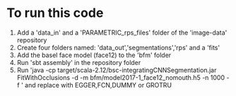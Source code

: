# To run this code
1. Add a 'data_in' and a 'PARAMETRIC_rps_files' folder of the 'image-data' repository
2. Create four folders named: 'data_out','segmentations','rps' and a 'fits'
3. Add the basel face model (face12) to the 'bfm' folder
4. Run 'sbt assembly' in the repository folder
5. Run 'java -cp target/scala-2.12/bsc-integratingCNNSegmentation.jar FitWithOcclusions -d -m bfm/model2017-1_face12_nomouth.h5 -n 1000 -f <Mask>' and replace <Mask> with EGGER,FCN,DUMMY or GROTRU

